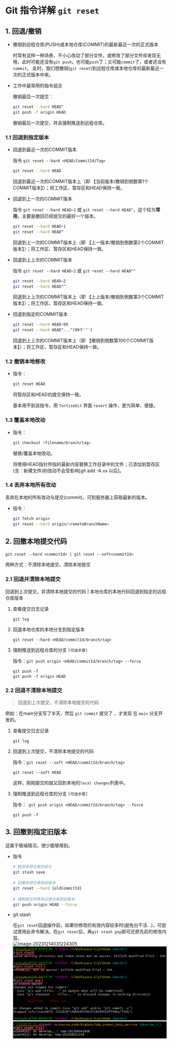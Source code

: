 # Git 指令详解 `git reset`

## 1. 回退/撤销

- 撤销到远程仓库(PUSH)或本地仓库(COMMIT)的最新最近一次的正式版本

  时常有这样一种场景，不小心改动了部分文件，或修改了部分文件却发现无用，此时可能还没有`git push`，也可能`push`了；又可能`commit`了，或者还没有`commit`。
  此时，我们想撤销(`git reset`)到远程仓库或本地仓库的最新最近一次的正式版本中来。
  
- 工作中最常用的指令组合

  撤销最后一次提交：

  ```bash
  git reset --hard HEAD^
  git push -f origin HEAD
  ```

  撤销最后一次提交，并且强制推送到远程仓库。

### 1.1 回退到指定版本

- 回退到最近一次的COMMIT版本

  指令 `git reset --hard <HEAD/CommitId/Tag>`

  ```bash
  git reset --hard HEAD
  ```

  回退到最近一次的COMMIT版本上（即 【当前版本/撤销到倒数第1个COMMIT版本】）；将工作区、暂存区和HEAD保持一致。

- 回退到上一次的COMMIT版本

  指令 `git reset --hard HEAD~1`  或 `git reset --hard HEAD^`，这个较为**常用**，主要是撤回已经提交的最好一个版本。

  ```bash
  git reset --hard HEAD~1
  git reset --hard HEAD^
  ```

  回退到上一次的COMMIT版本上（即 【上一版本/撤销到倒数第2个COMMIT版本】）；将工作区、暂存区和HEAD保持一致。

- 回退到上上次的COMMIT版本

  指令 `git reset --hard HEAD~2` 或 `git reset --hard HEAD^^`

  ```bash
  git reset --hard HEAD~2
  git reset --hard HEAD^^
  ```

  回退到上上次的COMMIT版本上（即 【上上版本/撤销到倒数第3个COMMIT版本】）；将工作区、暂存区和HEAD保持一致。

- 回退到指定的COMMIT版本

  ```bash
  git reset --hard HEAD~99
  git reset --hard HEAD^...^(99个'^')
  ```

  回退到上上次的COMMIT版本上（即 【撤销到倒数第100个COMMIT版本】）；将工作区、暂存区和HEAD保持一致。

### 1.2 撤销本地修改

- 指令：

  ```bash
  git reset HEAD
  ```

  将暂存区和HEAD的提交保持一致。

  基本用不到该指令，用 `TortiseGit` 界面 `revert` 操作，更为简单、便捷。

### 1.3 覆盖本地改动

- 指令：

  ```bash
  git checkout <filename/branch/tag>
  ```

  替换/覆盖本地改动。

  将使用HEAD指针所指的最新内容替换工作目录中的文件；已添加到暂存区(含：新建文件)的改动不会受影响[git add -A xx 以后]。

### 1.4 丢弃本地所有改动

丢弃在本地的所有改动与提交(commit)，可到服务器上获取最新的版本。

- 指令：

  ```bash
  git fetch origin
  git reset --hard origin/<remoteBranchName>
  ```



## 2. 回撤本地提交代码

`git reset --hard <commitId> | git reset --soft<commitId>`

两种方式：不清除本地提交、清除本地提交

### 2.1 回退并清除本地提交

回退到上次提交，并清除本地提交的代码 | 本地仓库的本地代码回退到指定的远程仓库版本

1. 查看提交日志记录

   ```
   git log
   ```

2. 回退本地仓库的本地分支到指定版本

   ```
   git reset --hard <HEAD/commitId/branch/tag>
   ```

3. 强制推送到远程仓库的分支 `[可选步骤]` 

   指令：`git push origin <HEAD/commitId/branch/tag> --force`

   ```
   git push -f
   git push -f origin HEAD
   ```

### 2.2 回退不清除本地提交

> 回退到上次提交，不清除本地提交的代码

例如：在main分支写了半天，然后 `git commit` 提交了 ，才发现 在 `main` 分支开发的。


1. 查看提交日志记录

   ```
   git log
   ```

2. 回退到上次提交，不清除本地提交的代码

   指令：`git reset --soft <HEAD/commitId/branch/tag>`

   ```
   git reset --soft HEAD
   ```

   这样，刚刚提交的就又回到本地的`local changes`列表中。

3. 强制推送到远程仓库的分支 `[可选步骤]`

   指令：` git push origin <HEAD/commitId/branch/tag> --force`

   ```
   git push -f
   ```

   

## 3. 回撤到指定旧版本

这属于极端情况，很少能够用到。

- 指令

  ```bash
  # 暂存本地仓库的变化
  git stash save
  
  # 回撤本地仓库到旧版本
  git reset --hard {oldCommitId}
  
  # 强制提交并修改远程仓库到旧版本
  git push origin HEAD --force
  ```

- git stash

  在`git reset`回退操作前，如果你修改的有效内容较多时(避免白干活...)，可尝试使用此命令解决。在`git reset`后，再`git stash pop`即可还原先前的修改内容。  
  ![image-20231214031224305](images/image-20231214031224305.png)  
  ![image-20231214031237162](images/image-20231214031237162.png)  
  ![image-20231214031303000](images/image-20231214031303000.png)

  
